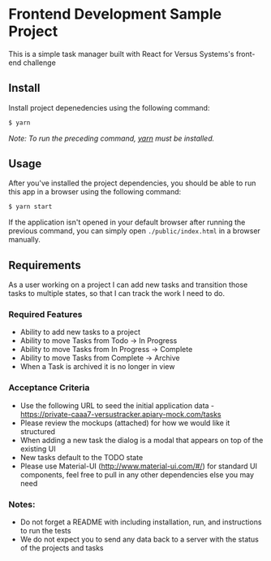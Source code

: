 # Frontend Development Sample Project

This is a simple task manager built with React for Versus Systems's front-end challenge

## Install

Install project depenedencies using the following command:

```bash
$ yarn
```

*Note: To run the preceding command, [yarn](https://yarnpkg.com) must be installed.*

## Usage

After you've installed the project dependencies, you should be able to run this app in a browser using the following command:

```bash
$ yarn start
```

If the application isn't opened in your default browser after running the previous command, you can simply open `./public/index.html` in a browser manually.

## Requirements

As a user working on a project I can add new tasks and transition those tasks to multiple states, so that I can track the work I need to do. 
 
### Required Features
- Ability to add new tasks to a project
- Ability to move Tasks from Todo -> In Progress 
- Ability to move Tasks from In Progress -> Complete  
- Ability to move Tasks from Complete -> Archive
- When a Task is archived it is no longer in view
 
### Acceptance Criteria
- Use the following URL to seed the initial application data - https://private-caaa7-versustracker.apiary-mock.com/tasks
- Please review the mockups (attached) for how we would like it structured
- When adding a new task the dialog is a modal that appears on top of the existing UI
- New tasks default to the TODO state
- Please use Material-UI (http://www.material-ui.com/#/) for standard UI components, feel free to pull in any other dependencies else you may need
 
### Notes:
- Do not forget a README with including installation, run, and instructions to run the tests
- We do not expect you to send any data back to a server with the status of the projects and tasks
